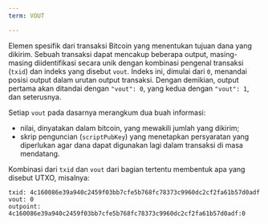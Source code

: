 ```yaml
---
term: VOUT

---
```

Elemen spesifik dari transaksi Bitcoin yang menentukan tujuan dana yang dikirim. Sebuah transaksi dapat mencakup beberapa output, masing-masing diidentifikasi secara unik dengan kombinasi pengenal transaksi (`txid`) dan indeks yang disebut `vout`. Indeks ini, dimulai dari `0`, menandai posisi output dalam urutan output transaksi. Dengan demikian, output pertama akan ditandai dengan `"vout": 0`, yang kedua dengan `"vout": 1`, dan seterusnya.

Setiap `vout` pada dasarnya merangkum dua buah informasi:


- nilai, dinyatakan dalam bitcoin, yang mewakili jumlah yang dikirim;
- skrip penguncian (`scriptPubKey`) yang menetapkan persyaratan yang diperlukan agar dana dapat digunakan lagi dalam transaksi di masa mendatang.

Kombinasi dari `txid` dan `vout` dari bagian tertentu membentuk apa yang disebut UTXO, misalnya:

```text
txid: 4c160086e39a940c2459f03bb7cfe5b768fc78373c9960dc2cf2fa61b57d0adf
vout: 0
outpoint: 4c160086e39a940c2459f03bb7cfe5b768fc78373c9960dc2cf2fa61b57d0adf:0
```